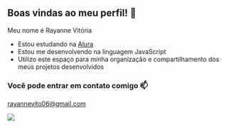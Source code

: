 ## Boas vindas ao meu perfil! 🖤

Meu nome é Rayanne Vitória

- Estou estudando na [Alura](http://www.alura.com.br)
- Estou me desenvolvendo na linguagem JavaScript
- Utilizo este espaço para minha organização e compartilhamento dos meus projetos desenvolvidos

### Você pode entrar em contato comigo 📫

rayannevito06@gmail.com


![](https://media1.tenor.com/m/JdOhknjO1acAAAAC/way-to-go-thumbs-up.gif)
